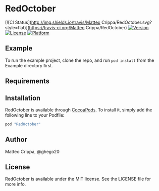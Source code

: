 # RedOctober

[![CI Status](http://img.shields.io/travis/Matteo Crippa/RedOctober.svg?style=flat)](https://travis-ci.org/Matteo Crippa/RedOctober)
[![Version](https://img.shields.io/cocoapods/v/RedOctober.svg?style=flat)](http://cocoapods.org/pods/RedOctober)
[![License](https://img.shields.io/cocoapods/l/RedOctober.svg?style=flat)](http://cocoapods.org/pods/RedOctober)
[![Platform](https://img.shields.io/cocoapods/p/RedOctober.svg?style=flat)](http://cocoapods.org/pods/RedOctober)

## Example

To run the example project, clone the repo, and run `pod install` from the Example directory first.

## Requirements

## Installation

RedOctober is available through [CocoaPods](http://cocoapods.org). To install
it, simply add the following line to your Podfile:

```ruby
pod "RedOctober"
```

## Author

Matteo Crippa, @ghego20

## License

RedOctober is available under the MIT license. See the LICENSE file for more info.
